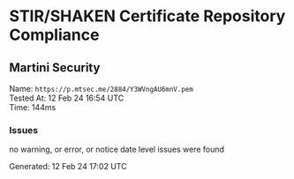 # STIR/SHAKEN Certificate Repository Compliance

## Martini Security

Name: `https://p.mtsec.me/2884/Y3WVngAU6mnV.pem`\
Tested At: 12 Feb 24 16:54 UTC\
Time: 144ms

### Issues

no warning, or error, or notice date level issues were found

Generated: 12 Feb 24 17:02 UTC